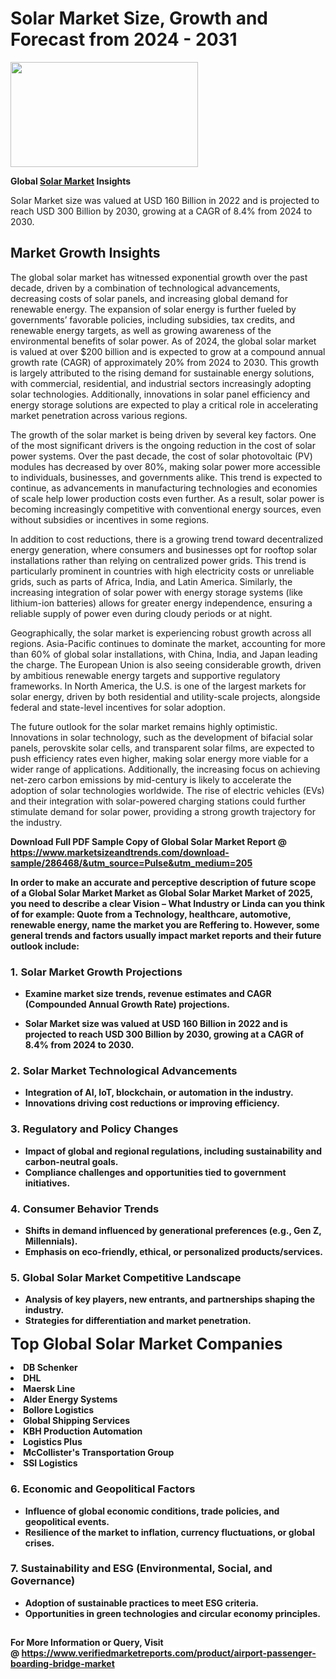 <H1>Solar Market Size, Growth and Forecast from 2024 - 2031</H1><img class="aligncenter size-medium wp-image-584254" src="https://thirdeyenews.in/wp-content/uploads/2024/09/Global-Market-Research-300x168.jpeg" alt="" width="300" height="168" /><p><strong>Global&nbsp;<a href="https://www.marketsizeandtrends.com/download-sample/286468/&amp;utm_source=Pulse&amp;utm_medium=205">Solar Market</a> Insights</strong></p><p>Solar Market size was valued at USD 160 Billion in 2022 and is projected to reach USD 300 Billion by 2030, growing at a CAGR of 8.4% from 2024 to 2030.</p><p><h2>Market Growth Insights</h2> <p>The global solar market has witnessed exponential growth over the past decade, driven by a combination of technological advancements, decreasing costs of solar panels, and increasing global demand for renewable energy. The expansion of solar energy is further fueled by governments’ favorable policies, including subsidies, tax credits, and renewable energy targets, as well as growing awareness of the environmental benefits of solar power. As of 2024, the global solar market is valued at over $200 billion and is expected to grow at a compound annual growth rate (CAGR) of approximately 20% from 2024 to 2030. This growth is largely attributed to the rising demand for sustainable energy solutions, with commercial, residential, and industrial sectors increasingly adopting solar technologies. Additionally, innovations in solar panel efficiency and energy storage solutions are expected to play a critical role in accelerating market penetration across various regions.</p> <p><strong></strong></p> <p>The growth of the solar market is being driven by several key factors. One of the most significant drivers is the ongoing reduction in the cost of solar power systems. Over the past decade, the cost of solar photovoltaic (PV) modules has decreased by over 80%, making solar power more accessible to individuals, businesses, and governments alike. This trend is expected to continue, as advancements in manufacturing technologies and economies of scale help lower production costs even further. As a result, solar power is becoming increasingly competitive with conventional energy sources, even without subsidies or incentives in some regions.</p> <p>In addition to cost reductions, there is a growing trend toward decentralized energy generation, where consumers and businesses opt for rooftop solar installations rather than relying on centralized power grids. This trend is particularly prominent in countries with high electricity costs or unreliable grids, such as parts of Africa, India, and Latin America. Similarly, the increasing integration of solar power with energy storage systems (like lithium-ion batteries) allows for greater energy independence, ensuring a reliable supply of power even during cloudy periods or at night.</p> <p>Geographically, the solar market is experiencing robust growth across all regions. Asia-Pacific continues to dominate the market, accounting for more than 60% of global solar installations, with China, India, and Japan leading the charge. The European Union is also seeing considerable growth, driven by ambitious renewable energy targets and supportive regulatory frameworks. In North America, the U.S. is one of the largest markets for solar energy, driven by both residential and utility-scale projects, alongside federal and state-level incentives for solar adoption.</p> <p>The future outlook for the solar market remains highly optimistic. Innovations in solar technology, such as the development of bifacial solar panels, perovskite solar cells, and transparent solar films, are expected to push efficiency rates even higher, making solar energy more viable for a wider range of applications. Additionally, the increasing focus on achieving net-zero carbon emissions by mid-century is likely to accelerate the adoption of solar technologies worldwide. The rise of electric vehicles (EVs) and their integration with solar-powered charging stations could further stimulate demand for solar power, providing a strong growth trajectory for the industry.</p> <p><strong></p><p><span class=""><strong>Download Full PDF Sample Copy of Global Solar Market Report</strong> @ <a href="https://www.marketsizeandtrends.com/download-sample/286468/&amp;utm_source=Pulse&amp;utm_medium=205" target="_blank">https://www.marketsizeandtrends.com/download-sample/286468/&amp;utm_source=Pulse&amp;utm_medium=205</a></span></p><p>In order to make an accurate and perceptive description of future scope of a Global&nbsp;Solar Market Market as Global&nbsp;Solar Market Market of 2025, you need to describe a clear Vision &ndash; What Industry or Linda can you think of for example: Quote from a Technology, healthcare, automotive, renewable energy, name the market you are Reffering to. However, some general trends and factors usually impact market reports and their future outlook include:</p><h3>1.&nbsp;<strong>Solar Market Growth Projections</strong></h3><ul><li>Examine market size trends, revenue estimates and CAGR (Compounded Annual Growth Rate) projections.</li><li><p>Solar Market size was valued at USD 160 Billion in 2022 and is projected to reach USD 300 Billion by 2030, growing at a CAGR of 8.4% from 2024 to 2030.</p></li></ul><h3>2.&nbsp;<strong>Solar Market Technological Advancements</strong></h3><ul><li>Integration of AI, IoT, blockchain, or automation in the industry.</li><li>Innovations driving cost reductions or improving efficiency.</li></ul><h3>3.&nbsp;<strong>Regulatory and Policy Changes</strong></h3><ul><li>Impact of global and regional regulations, including sustainability and carbon-neutral goals.</li><li>Compliance challenges and opportunities tied to government initiatives.</li></ul><h3>4.&nbsp;<strong>Consumer Behavior Trends</strong></h3><ul><li>Shifts in demand influenced by generational preferences (e.g., Gen Z, Millennials).</li><li>Emphasis on eco-friendly, ethical, or personalized products/services.</li></ul><h3>5.&nbsp;<strong>Global Solar Market Competitive Landscape</strong></h3><ul><li>Analysis of key players, new entrants, and partnerships shaping the industry.</li><li>Strategies for differentiation and market penetration.</li></ul><p data-pm-slice="1 1 []"><span style="color: inherit; font-family: inherit; font-size: 25px;">Top Global Solar Market Companies</span></p><div class="" data-test-id=""><p><li>DB Schenker</li><li> DHL</li><li> Maersk Line</li><li> Alder Energy Systems</li><li> Bollore Logistics</li><li> Global Shipping Services</li><li> KBH Production Automation</li><li> Logistics Plus</li><li> McCollister's Transportation Group</li><li> SSI Logistics</li></p></div><h3>6.&nbsp;<strong>Economic and Geopolitical Factors</strong></h3><ul><li>Influence of global economic conditions, trade policies, and geopolitical events.</li><li>Resilience of the market to inflation, currency fluctuations, or global crises.</li></ul><h3>7.&nbsp;<strong>Sustainability and ESG (Environmental, Social, and Governance)</strong></h3><ul><li>Adoption of sustainable practices to meet ESG criteria.</li><li>Opportunities in green technologies and circular economy principles.</li></ul><h2><strong style="font-size: 14px;">For More Information or Query, Visit @&nbsp;</strong><a style="background-color: #ffffff; font-size: 14px;" href="https://www.marketsizeandtrends.com/report/solar-market/" target="_blank">https://www.verifiedmarketreports.com/product/airport-passenger-boarding-bridge-market</a></h2>

